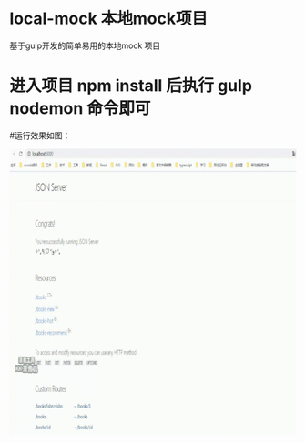 # local-mock 本地mock项目
基于gulp开发的简单易用的本地mock 项目

# 进入项目 npm install 后执行 gulp nodemon 命令即可

#运行效果如图：

![Image](https://github.com/KaraKong/local-mock/blob/master/effect.gif)
